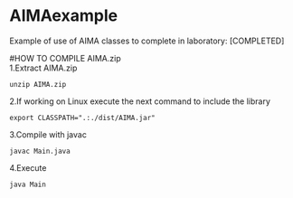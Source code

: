# AIMAexample
Example of use of AIMA classes to complete in laboratory: [COMPLETED]

#HOW TO COMPILE AIMA.zip  
1.Extract AIMA.zip

```
unzip AIMA.zip
```
2.If working on Linux execute the next command to include the library

```
export CLASSPATH=".:./dist/AIMA.jar"
```

3.Compile with javac

```
javac Main.java
```
4.Execute 
```
java Main
```